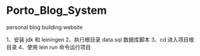 # Porto_Blog_System
personal blog building website

1、安装 jdk 和 leiningen 
2、执行根目录 data.sql 数据库脚本
3、cd 进入项目根目录
4、使用 lein run 命令运行项目